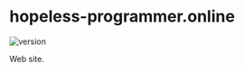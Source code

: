 # hopeless-programmer.online

![version](https://img.shields.io/github/package-json/v/hopeless-programmer-online/hopeless-programmer.online/documents-development)

Web site.
